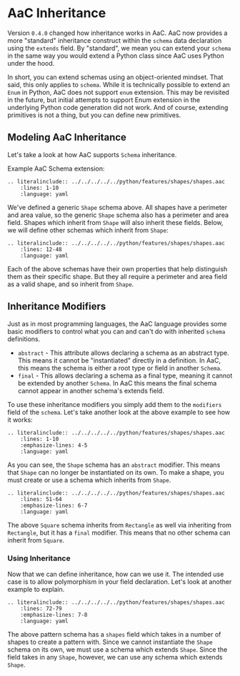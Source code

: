 # AaC Inheritance

Version `0.4.0` changed how inheritance works in AaC.  AaC now provides a more "standard" inheritance construct within the `schema` data declaration using the `extends` field.  By "standard", we mean you can extend your `schema` in the same way you would extend a Python class since AaC uses Python under the hood.

In short, you can extend schemas using an object-oriented mindset.  That said, this only applies to `schema`.  While it is technically possible to extend an `Enum` in Python, AaC does not support `enum` extension.  This may be revisited in the future, but initial attempts to support Enum extension in the underlying Python code generation did not work.  And of course, extending primitives is not a thing, but you can define new primitives.

## Modeling AaC Inheritance

Let's take a look at how AaC supports `Schema` inheritance.

Example AaC Schema extension:
```{eval-rst}
.. literalinclude:: ../../../../../python/features/shapes/shapes.aac
    :lines: 1-10
    :language: yaml
```

We've defined a generic `Shape` schema above.  All shapes have a perimeter and area value, so the generic `Shape` schema also has a perimeter and area field.  Shapes which inherit from `Shape` will also inherit these fields.
Below, we will define other schemas which inherit from `Shape`:

```{eval-rst}
.. literalinclude:: ../../../../../python/features/shapes/shapes.aac
    :lines: 12-48
    :language: yaml
```

Each of the above schemas have their own properties that help distinguish them as their specific shape. But they all require a perimeter and area field as a valid shape, and so inherit from `Shape`.

## Inheritance Modifiers

Just as in most programming languages, the AaC language provides some basic modifiers to control what you can and can't do with inherited `schema` definitions.

- `abstract` - This attribute allows declaring a schema as an abstract type. This means it cannot be "instantiated" directly in a definition.  In AaC, this means the schema is either a root type or field in another `Schema`.
- `final` - This allows declaring a schema as a final type, meaning it cannot be extended by another `Schema`.  In AaC this means the final schema cannot appear in another schema's extends field.

To use these inheritance modifiers you simply add them to the `modifiers` field of the `schema`.  Let's take another look at the above example to see how it works:

```{eval-rst}
.. literalinclude:: ../../../../../python/features/shapes/shapes.aac
    :lines: 1-10
    :emphasize-lines: 4-5
    :language: yaml
```

As you can see, the `Shape` schema has an `abstract` modifier.  This means that `Shape` can no longer be instantiated on its own.  To make a shape, you must create or use a schema which inherits from `Shape`.

```{eval-rst}
.. literalinclude:: ../../../../../python/features/shapes/shapes.aac
    :lines: 51-64
    :emphasize-lines: 6-7
    :language: yaml
```

The above `Square` schema inherits from `Rectangle` as well via inheriting from `Rectangle`, but it has a `final` modifier.  This means that no other schema can inherit from `Square`.

### Using Inheritance

Now that we can define inheritance, how can we use it.  The intended use case is to allow polymorphism in your field declaration.  Let's look at another example to explain.

```{eval-rst}
.. literalinclude:: ../../../../../python/features/shapes/shapes.aac
    :lines: 72-79
    :emphasize-lines: 7-8
    :language: yaml
```

The above pattern schema has a `shapes` field which takes in a number of shapes to create a pattern with.
Since we cannot instantiate the `Shape` schema on its own, we must use a schema which extends `Shape`.  Since the field takes in any `Shape`, however, we can use any schema which extends `Shape`.
